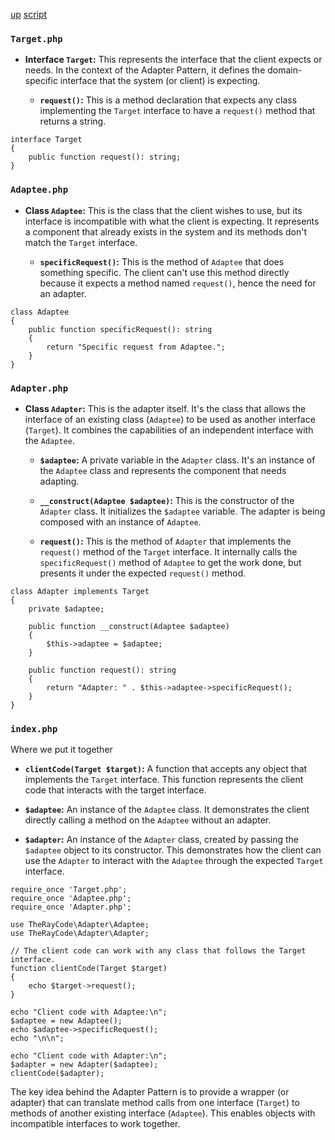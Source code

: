 [up](../README.md) [script](script/page01.md)

### `Target.php`
- **Interface `Target`:** This represents the interface that the client expects or needs. In the context of the Adapter Pattern, it defines the domain-specific interface that the system (or client) is expecting.

  - **`request()`:** This is a method declaration that expects any class implementing the `Target` interface to have a `request()` method that returns a string.

```
interface Target
{
    public function request(): string;
}
```


### `Adaptee.php`
- **Class `Adaptee`:** This is the class that the client wishes to use, but its interface is incompatible with what the client is expecting. It represents a component that already exists in the system and its methods don't match the `Target` interface.

  - **`specificRequest()`:** This is the method of `Adaptee` that does something specific. The client can't use this method directly because it expects a method named `request()`, hence the need for an adapter.

```
class Adaptee
{
    public function specificRequest(): string
    {
        return "Specific request from Adaptee.";
    }
}
```


### `Adapter.php`
- **Class `Adapter`:** This is the adapter itself. It's the class that allows the interface of an existing class (`Adaptee`) to be used as another interface (`Target`). It combines the capabilities of an independent interface with the `Adaptee`.

  - **`$adaptee`:** A private variable in the `Adapter` class. It's an instance of the `Adaptee` class and represents the component that needs adapting.

  - **`__construct(Adaptee $adaptee)`:** This is the constructor of the `Adapter` class. It initializes the `$adaptee` variable. The adapter is being composed with an instance of `Adaptee`.

  - **`request()`:** This is the method of `Adapter` that implements the `request()` method of the `Target` interface. It internally calls the `specificRequest()` method of `Adaptee` to get the work done, but presents it under the expected `request()` method.

```
class Adapter implements Target
{
    private $adaptee;

    public function __construct(Adaptee $adaptee)
    {
        $this->adaptee = $adaptee;
    }

    public function request(): string
    {
        return "Adapter: " . $this->adaptee->specificRequest();
    }
}
```


### `index.php`

Where we put it together

- **`clientCode(Target $target)`:** A function that accepts any object that implements the `Target` interface. This function represents the client code that interacts with the target interface.

- **`$adaptee`:** An instance of the `Adaptee` class. It demonstrates the client directly calling a method on the `Adaptee` without an adapter.

- **`$adapter`:** An instance of the `Adapter` class, created by passing the `$adaptee` object to its constructor. This demonstrates how the client can use the `Adapter` to interact with the `Adaptee` through the expected `Target` interface.

```
require_once 'Target.php';
require_once 'Adaptee.php';
require_once 'Adapter.php';

use TheRayCode\Adapter\Adaptee;
use TheRayCode\Adapter\Adapter;

// The client code can work with any class that follows the Target interface.
function clientCode(Target $target)
{
    echo $target->request();
}

echo "Client code with Adaptee:\n";
$adaptee = new Adaptee();
echo $adaptee->specificRequest();
echo "\n\n";

echo "Client code with Adapter:\n";
$adapter = new Adapter($adaptee);
clientCode($adapter);
```
The key idea behind the Adapter Pattern is to provide a wrapper (or adapter) that can translate method calls from one interface (`Target`) to methods of another existing interface (`Adaptee`). This enables objects with incompatible interfaces to work together.
